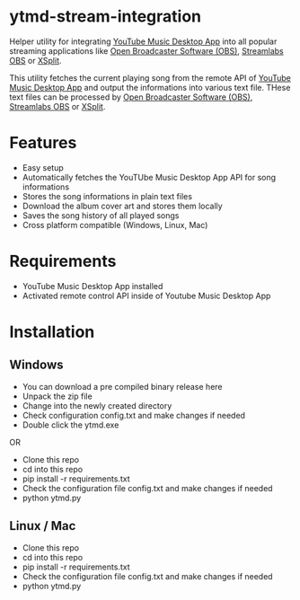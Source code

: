 # ytmd-stream-integration
Helper utility for integrating [YouTube Music Desktop App](https://ytmdesktop.app/) into all popular streaming applications like [Open Broadcaster Software (OBS)](https://obsproject.com/), [Streamlabs OBS](https://streamlabs.com/) or [XSplit](https://www.split.com/).

This utility fetches the current playing song from the remote API of [YouTube Music Desktop App](https://ytmdesktop.app/) and output the informations into various text file. THese text files can be processed by [Open Broadcaster Software (OBS)](https://obsproject.com/), [Streamlabs OBS](https://streamlabs.com/) or [XSplit](https://www.split.com/).


# Features
- Easy setup
- Automatically fetches the YouTUbe Music Desktop App API for song informations
- Stores the song informations in plain text files
- Download the album cover art and stores them locally
- Saves the song history of all played songs
- Cross platform compatible (Windows, Linux, Mac)


# Requirements
- YouTube Music Desktop App installed
- Activated remote control API inside of Youtube Music Desktop App 


# Installation

## Windows
- You can download a pre compiled binary release here
- Unpack the zip file
- Change into the newly created directory
- Check configuration config.txt and make changes if needed
- Double click the ytmd.exe

OR

- Clone this repo
- cd into this repo
- pip install -r requirements.txt
- Check the configuration file config.txt and make changes if needed
- python ytmd.py

## Linux / Mac
- Clone this repo
- cd into this repo
- pip install -r requirements.txt
- Check the configuration file config.txt and make changes if needed
- python ytmd.py



